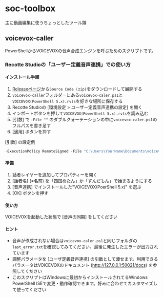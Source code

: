 # soc-toolbox

主に動画編集に使うちょっとしたツール類

## voicevox-caller

PowerShellからVOICEVOXの音声合成エンジンを呼ぶためのスクリプトです。

### Recotte Studioの「ユーザー定義音声連携」での使い方

#### インストール手順

1. [Releaseページ](https://github.com/so-c/soc-toolbox/releases)から`Source Code (zip)`をダウンロードして展開する
1. `voicevox-caller`フォルダーにある`voicevox-caler.ps1`と`VOICEVOX(PowerShell 5.x).rvls`を好きな場所に保存する
1. Recotte Studioの [環境設定 > ユーザー定義音声連携の設定] を開く
1. インポートボタンを押して`VOICEVOX(PowerShell 5.x).rvls`を読み込む
1. [引数] で `-File ""` のダブルクォーテーションの中に`voicevox-caler.ps1`のフルパスを書き足す
1. [適用] ボタンを押す

[引数] の設定例

```ps1
-ExecutionPolicy RemoteSigned -File "C:\Users\YourName\Documents\voicevox-caller\voicevox-caller.ps1" -text "%c" -speaker "%s" -output "%o"`
```

#### 準備

1. 話者レイヤーを追加してプロパティーを開く
1. [話者名] (≠名前) を「四国めたん」か「ずんだもん」で始まるようにする
1. [音声連携] でインストールした"VOICEVOX(PoerShell 5.x)" を選ぶ
1. [OK] ボタンを押す

#### 使い方

VOICEVOXを起動した状態で [音声の同期] をしてください

#### ヒント

* 音声が作成されない場合は`voicevox-caler.ps1`と同じフォルダの`last_error.txt`を確認してみてください。最後に発生したエラーが出力されています
* 調整パラメータを [ユーザ定義音声連携] の引数として渡せます。利用できるパラメータはVOICEVOXのドキュメント (http://127.0.0.1:50021/docs) を参照してください
* このスクリプトはWindowsに最初からインストールされてるWindows PowerShell ISEで変更・動作確認できます。好みに合わせてカスタマイズして使ってください
